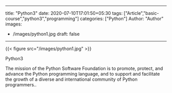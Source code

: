 
---
title: "Python3"
date: 2020-07-10T17:01:50+05:30
tags: ["Article","basic-course","python3","programming"]
categories: ["Python"]
Author: "Author"
images:
  - /images/python1.jpg
draft: false
---

{{< figure src="/images/python1.jpg" >}}

Python3

The mission of the Python Software Foundation is to promote, protect, and advance the Python programming language, and to support and facilitate the growth of a diverse and international community of Python programmers..

